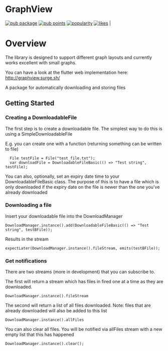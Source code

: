 GraphView
===========

[![pub package](https://img.shields.io/pub/v/graphview.svg)](https://pub.dev/packages/graphview)
[![pub points](https://badges.bar/graphview/pub%20points)](https://pub.dev/packages/graphview/score)
[![popularity](https://badges.bar/graphview/popularity)](https://pub.dev/packages/graphview/score)
[![likes](https://badges.bar/graphview/likes)](https://pub.dev/packages/graphview/score) |


Overview
========
The library is designed to support different graph layouts and currently works excellent with small graphs.

You can have a look at the flutter web implementation here:
http://graphview.surge.sh/


A package for automatically downloading and storing files

## Getting Started


### Creating a DownloadableFile

The first step is to create a downloadable file. The simplest way to do this is using a SimpleDownloadableFile

E.g. you can create one with a function (returning something can be written to file)

```
  File testFile = File("test_file.txt");
  var downloadFile = DownloadableFileBasic(() => "Test string", testFile);
```

You can also, optionally, set an expiry date time to your DownloadableFileBasic class. The purpose of this is
to have a file which is only downloaded if the expiry date on the file is newer than the one you've already downloaded

### Downloading a file

Insert your downloadable file into the DownloadManager

```
DownloadManager.instance().add(DownloadableFileBasic(() => "Test string", testBFile));

```
Results in the stream

```
expectLater(DownloadManager.instance().fileStream, emits(testBFile));
```

### Get notifications

There are two streams (more in development) that you can subscribe to.

The first will return a stream which has files in fired one at a time as they are downloaded.

```
DownloadManager.instance().fileStream
```

The second will return a list of all files downloaded. Note: files that are already downloaded will also be
added to this list

```
DownloadManager.instance().allFiles
```

You can also clear all files. You will be notified via allFiles stream with a new empty list that this has happened

```
DownloadManager.instance().clear();
```